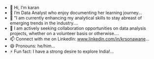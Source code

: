 - 👋 Hi, I’m karan
- 👀 I’m Data Analyst who enjoy documenting her learning journey...
- 🌱 "I am currently enhancing my analytical skills to stay abreast of emerging trends in the industry....
- 💞️ I am actively seeking collaboration opportunities on data analysis projects, whether on a volunteer basis or otherwise....
- 📫 Connect with me on LinkedIn: www.linkedin.com/in/krsonawane...
- 😄 Pronouns: he/him...
- ⚡ Fun fact: I have a strong desire to explore India!...

<!---
kiran329538/kiran329538 is a ✨ special ✨ repository because its `README.md` (this file) appears on your GitHub profile.
You can click the Preview link to take a look at your changes.
--->
